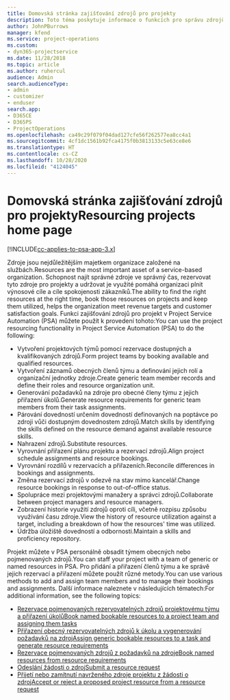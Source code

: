 ```yaml
---
title: Domovská stránka zajišťování zdrojů pro projekty
description: Toto téma poskytuje informace o funkcích pro správu zdrojů v Project Service Automation (PSA) pro Dynamics 365.
author: JohnPBurrows
manager: kfend
ms.service: project-operations
ms.custom:
- dyn365-projectservice
ms.date: 11/28/2018
ms.topic: article
ms.author: ruhercul
audience: Admin
search.audienceType:
- admin
- customizer
- enduser
search.app:
- D365CE
- D365PS
- ProjectOperations
ms.openlocfilehash: ca49c29f079f04dad127cfe56f262577ea8cc4a1
ms.sourcegitcommit: 4cf1dc1561b92fca4175f0b3813133c5e63ce8e6
ms.translationtype: HT
ms.contentlocale: cs-CZ
ms.lasthandoff: 10/28/2020
ms.locfileid: "4124045"
---
```

# <a name="resourcing-projects-home-page"></a><span data-ttu-id="88a05-103">Domovská stránka zajišťování zdrojů pro projekty</span><span class="sxs-lookup"><span data-stu-id="88a05-103">Resourcing projects home page</span></span>

[!INCLUDE[cc-applies-to-psa-app-3.x](../includes/cc-applies-to-psa-app-3x.md)]

<span data-ttu-id="88a05-104">Zdroje jsou nejdůležitějším majetkem organizace založené na službách.</span><span class="sxs-lookup"><span data-stu-id="88a05-104">Resources are the most important asset of a service-based organization.</span></span> <span data-ttu-id="88a05-105">Schopnost najít správné zdroje ve správný čas, rezervovat tyto zdroje pro projekty a udržovat je využité pomáhá organizaci plnit výnosové cíle a cíle spokojenosti zákazníků.</span><span class="sxs-lookup"><span data-stu-id="88a05-105">The ability to find the right resources at the right time, book those resources on projects and keep them utilized, helps the organization meet revenue targets and customer satisfaction goals.</span></span> <span data-ttu-id="88a05-106">Funkci zajišťování zdrojů pro projekt v Project Service Automation (PSA) můžete použít k provedení tohoto:</span><span class="sxs-lookup"><span data-stu-id="88a05-106">You can use the project resourcing functionality in Project Service Automation (PSA) to do the following:</span></span>

- <span data-ttu-id="88a05-107">Vytvoření projektových týmů pomocí rezervace dostupných a kvalifikovaných zdrojů.</span><span class="sxs-lookup"><span data-stu-id="88a05-107">Form project teams by booking available and qualified resources.</span></span>
- <span data-ttu-id="88a05-108">Vytvoření záznamů obecných členů týmu a definování jejich rolí a organizační jednotky zdroje.</span><span class="sxs-lookup"><span data-stu-id="88a05-108">Create generic team member records and define their roles and resource organization unit.</span></span>
- <span data-ttu-id="88a05-109">Generování požadavků na zdroje pro obecné členy týmu z jejich přiřazení úkolů.</span><span class="sxs-lookup"><span data-stu-id="88a05-109">Generate resource requirements for generic team members from their task assignments.</span></span>
- <span data-ttu-id="88a05-110">Párování dovedností určením dovedností definovaných na poptávce po zdroji vůči dostupným dovednostem zdrojů.</span><span class="sxs-lookup"><span data-stu-id="88a05-110">Match skills by identifying the skills defined on the resource demand against available resource skills.</span></span>
- <span data-ttu-id="88a05-111">Nahrazení zdrojů.</span><span class="sxs-lookup"><span data-stu-id="88a05-111">Substitute resources.</span></span>
- <span data-ttu-id="88a05-112">Vyrovnání přiřazení plánu projektu a rezervací zdrojů.</span><span class="sxs-lookup"><span data-stu-id="88a05-112">Align project schedule assignments and resource bookings.</span></span>
- <span data-ttu-id="88a05-113">Vyrovnání rozdílů v rezervacích a přiřazeních.</span><span class="sxs-lookup"><span data-stu-id="88a05-113">Reconcile differences in bookings and assignments.</span></span>
- <span data-ttu-id="88a05-114">Změna rezervací zdrojů v odezvě na stav mimo kancelář.</span><span class="sxs-lookup"><span data-stu-id="88a05-114">Change resource bookings in response to out-of-office status.</span></span>
- <span data-ttu-id="88a05-115">Spolupráce mezi projektovými manažery a správci zdrojů.</span><span class="sxs-lookup"><span data-stu-id="88a05-115">Collaborate between project managers and resource managers.</span></span>
- <span data-ttu-id="88a05-116">Zobrazení historie využití zdrojů oproti cíli, včetně rozpisu způsobu využívání času zdroje.</span><span class="sxs-lookup"><span data-stu-id="88a05-116">View the history of resource utilization against a target, including a breakdown of how the resources' time was utilized.</span></span>
- <span data-ttu-id="88a05-117">Údržba úložiště dovedností a odbornosti.</span><span class="sxs-lookup"><span data-stu-id="88a05-117">Maintain a skills and proficiency repository.</span></span>


<span data-ttu-id="88a05-118">Projekt můžete v PSA personálně obsadit týmem obecných nebo pojmenovaných zdrojů.</span><span class="sxs-lookup"><span data-stu-id="88a05-118">You can staff your project with a team of generic or named resources in PSA.</span></span> <span data-ttu-id="88a05-119">Pro přidání a přiřazení členů týmu a ke správě jejich rezervací a přiřazení můžete použít různé metody.</span><span class="sxs-lookup"><span data-stu-id="88a05-119">You can use various methods to add and assign team members and to manage their bookings and assignments.</span></span> <span data-ttu-id="88a05-120">Další informace naleznete v následujících tématech:</span><span class="sxs-lookup"><span data-stu-id="88a05-120">For additional information, see the following topics:</span></span>

- [<span data-ttu-id="88a05-121">Rezervace pojmenovaných rezervovatelných zdrojů projektovému týmu a přiřazení úkolů</span><span class="sxs-lookup"><span data-stu-id="88a05-121">Book named bookable resources to a project team and assigning them tasks</span></span>](assign-named-bookable-resource.md)
- [<span data-ttu-id="88a05-122">Přiřazení obecný rezervovatelných zdrojů k úkolu a vygenerování požadavků na zdroj</span><span class="sxs-lookup"><span data-stu-id="88a05-122">Assign generic bookable resources to a task and generate resource requirements</span></span>](assign-generic-bookable-resource.md)
- [<span data-ttu-id="88a05-123">Rezervace pojmenovaných zdrojů z požadavků na zdroje</span><span class="sxs-lookup"><span data-stu-id="88a05-123">Book named resources from resource requirements</span></span>](book-named-resource.md)
- [<span data-ttu-id="88a05-124">Odeslání žádosti o zdroj</span><span class="sxs-lookup"><span data-stu-id="88a05-124">Submit a resource request</span></span>](submit-resource-request.md)
- [<span data-ttu-id="88a05-125">Přijetí nebo zamítnutí navrženého zdroje projektu z žádosti o zdroj</span><span class="sxs-lookup"><span data-stu-id="88a05-125">Accept or reject a proposed project resource from a resource request</span></span>](accept-reject-proposed-resource.md)
